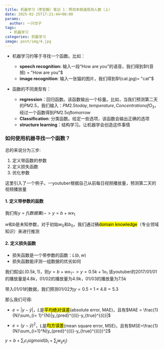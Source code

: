 ```yaml
---
title: 机器学习（李宏毅）笔记 1：预测本频道观测人数（上）
date: 2025-02-25T17:21:44+08:00
params:
  author: 一只饺子
tags:
  - 机器学习
categories: 机器学习
image: post/img/4.jpg
---
```


* 机器学习约等于寻找一个函数。比如：
	* **speech recognition:**  输入一段“How are you”的语音，我们得到$f(音频) = "How  are you"$
	* **image recognition**: 输入一张猫的图片，我们得到$f(cat.jpg)= "cat"$

* 函数的不同类型有：
	* **regression**：回归函数。该函数输出一个标量。比如，当我们预测第二天的$PM2.5$，我们输入：$PM2.5today, temperature, Concentration of O_3$，经过一个函数得到$PM2.5 of tomorrow$
	* **Classification**: 分类函数。给定一些选项，该函数会输出正确的选项
	* **structure learning**：结构学习。让机器学会创造这件事情



### 如何使用机器寻找一个函数？



总的来说分为三步:
1. 定义带函数的参数
2. 定义损失函数
3. 优化参数

这里引入了一个例子。一youtuber根据自己从前每日视频播放量，预测第二天的视频播放量



#### 1. 定义带参数的函数

我们有$y=f(数据集)->y=b+wx_1$

$w$和$b$是未知参数，对于初始$w_0$和$b_0$，我们通过~~猜~~<mark>domain knowledge</mark>（专业领域知识）来进行推测



#### 2. 定义损失函数

* 损失函数是一个带参数的函数：$L(b, w)$
* 损失函数能评测一组数据的优劣如何

我们假设$L(0.5k, 1)$，则$y =  b  +  wx_1 - >y=0.5k+1x_1$
该youtuber的2017/01/01的播放量是$4.8k$，01/02的播放量为$4.9k$，01/03的播放量为$7.5k$

带入01/01的数据，我们预测01/02为$y=0.5+1\times 4.8=5.3$

那么我们可得:

* $e=|y-\widehat{y}|$，$L$是<mark>平均绝对误差</mark>(absolute error, MAE)，且有$MAE = \frac{1}{N}\sum_{i= 1}^{N}|y_{pred}^{(i)}-y_{true}^{(i)}|$

  

* $e=(y-\widehat y)^2$，$L$是<mark>均方误差</mark>(mean square error, MSE)，且有$MSE=\frac{1}{N}\sum_{i=1}^N(y_{pred}^{(i)}-y_{true}^{(i)})^2$



$y=b+\sum_i c_isigmoid(b_i+\sum_j w_{ij}x_j)$
